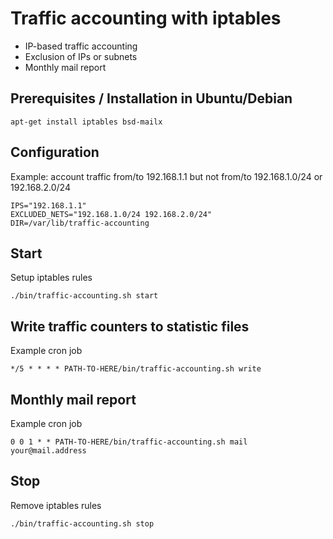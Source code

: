 # Traffic accounting with iptables
- IP-based traffic accounting
- Exclusion of IPs or subnets
- Monthly mail report

## Prerequisites / Installation in Ubuntu/Debian
```
apt-get install iptables bsd-mailx
```
## Configuration
Example: account traffic from/to 192.168.1.1 but not from/to 192.168.1.0/24 or 192.168.2.0/24
```
IPS="192.168.1.1"
EXCLUDED_NETS="192.168.1.0/24 192.168.2.0/24"
DIR=/var/lib/traffic-accounting
```
## Start
Setup iptables rules
```
./bin/traffic-accounting.sh start
```
## Write traffic counters to statistic files
Example cron job
```
*/5 * * * * PATH-TO-HERE/bin/traffic-accounting.sh write
```
## Monthly mail report
Example cron job
```
0 0 1 * * PATH-TO-HERE/bin/traffic-accounting.sh mail your@mail.address
```
## Stop
Remove iptables rules
```
./bin/traffic-accounting.sh stop
```
